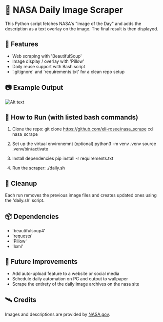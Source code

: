 # :milky_way: NASA Daily Image Scraper

This Python script fetches NASA's "Image of the Day" and adds the description as a text overlay on the image. The final result is then displayed.

## :wrench: Features

- Web scraping with 'BeautifulSoup'
- Image display / overlay with 'Pillow'
- Daily reuse support with Bash script
- '.gitignore' and 'requirements.txt' for a clean repo setup

## :camera: Example Output

![Alt text](relative%20images/readme_image.png?raw=true "Nasa Daily Image with Description Overlay")

## :rocket: How to Run (with listed bash commands)

1. Clone the repo:
    git clone https://github.com/eli-rosee/nasa_scrape
    cd nasa_scrape

2. Set up the virtual environemnt (optional)
    python3 -m venv .venv
    source .venv/bin/activate

3. Install dependencies
    pip install -r requirements.txt

4. Run the scraper:
    ./daily.sh

## :broom: Cleanup

Each run removes the previous image files and creates updated ones using the 'daily.sh' script.

## :package: Dependencies

- 'beautifulsoup4'
- 'requests'
- 'Pillow'
- 'lxml'

## :robot: Future Improvements

- Add auto-upload feature to a website or social media
- Schedule daily automation on PC and output to wallpaper
- Scrape the entirety of the daily image archives on the nasa site

## :artificial_satellite: Credits

Images and descriptions are provided by [NASA.gov](https://www.nasa.gov).
